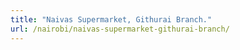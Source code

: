 ```yaml
---
title: "Naivas Supermarket, Githurai Branch."
url: /nairobi/naivas-supermarket-githurai-branch/
---
```

